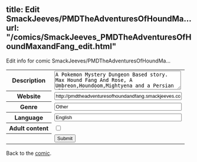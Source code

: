title: Edit SmackJeeves/PMDTheAdventuresOfHoundMa...
url: "/comics/SmackJeeves_PMDTheAdventuresOfHoundMaxandFang_edit.html"
---
Edit info for comic SmackJeeves/PMDTheAdventuresOfHoundMa...

<form name="comic" action="http://gaepostmail.appspot.com/comic/" method="post">
<table class="comicinfo">
<tr>
<th>Description</th><td><textarea name="description" cols="40" rows="3">A Pokemon Mystery Dungeon Based story. Max Hound Fang And Rose, A Umbreon,Houndoom,Mightyena and a Persian all together in a rescue team to protect the world from the evil lurking in every shadow. Years pass by as being a team leader and they find out that somethings changed and pokemon start going out of wack, and weird happenings are starting up for an odd reason. An Ex-Friend turns on them and plans his evil plot on killing them all includeing the world around them, getting ahold of black magic, Or should I say.. A long forgotten power souce of pure evil whipeing out all exsistence of life. Can this odd bunch figure out the whole mystery behind this? Or will the earth be lead into evil's hands... (WARNING) Shit will get serious!, after chapter 1 Updates Once a week if possible. (Pokemon (c) Go to Pokemon Compony Gamefreak and Nintendio.</textarea></td>
</tr>
<tr>
<th>Website</th><td><input type="text" name="url" value="http://pmdtheadventuresofhoundandfang.smackjeeves.com/comics/" size="40"/></td>
</tr>
<tr>
<th>Genre</th><td><input type="text" name="genre" value="Other" size="40"/></td>
</tr>
<tr>
<th>Language</th><td><input type="text" name="language" value="English" size="40"/></td>
</tr>
<tr>
<th>Adult content</th><td><input type="checkbox" name="adult" value="adult" /></td>
</tr>
<tr>
<th></th><td>
<input type="hidden" name="comic" value="SmackJeeves_PMDTheAdventuresOfHoundMaxandFang" />
<input type="submit" name="submit" value="Submit" />
</td>
</tr>
</table>
</form>

Back to the [comic](SmackJeeves_PMDTheAdventuresOfHoundMaxandFang.html).
